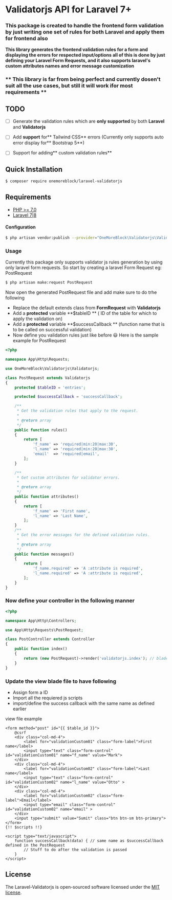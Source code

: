 # Validatorjs API for Laravel 7+

### This package is created to handle the frontend form validation by just writing one set of rules for both Laravel and apply them for frontend also

**This library generates the frontend validation rules for a form and displaying the errors for respected input/options all of this is done by just defining your Laravel Form Requests, and it also supports laravel's custom attributes names and error message customization**


### \*\* This library is far from being perfect and currently dosen't suit all the use cases, but still it will work ifor most requirements \*\*

## TODO
- [ ] Generate the validation rules which are **only supported** by both **Laravel** and **Validatorjs**
- [ ] Add **support** for** Tailwind CSS** errors (Currently only supports auto error display for** Bootstrap 5**)
- [ ] Support for adding** custom validation rules**


## Quick Installation
```bash
$ composer require onemoreblock/laravel-validatorjs
```

## Requirements
- [PHP >= 7.0](http://php.net/)
- [Laravel 7|8](https://github.com/laravel/framework)


#### Configuration
```bash
$ php artisan vendor:publish --provider="OneMoreBlock\Validatorjs\ValidatorJsServiceProvider"
```

### Usage
Currently this package only supports validator js rules generation by using only laravel form requests.
So start by creating a laravel Form Request eg: PostRequest
```bash
$ php artisan make:request PostRequest
```
Now open the generated PostRequest file and add make sure to do trhe following
- Replace the default extends class from **FormRequest**  with **Validatorjs**
- Add a **protected** variable **$tableID ** ( ID of the table for which to apply the validation on)
- Add a **protected** variable **$successCallback ** (function name that is to be called on successful validation)
- Now define you validation rules just like before 😃
Here is the sample example for PostRequest

```php
<?php

namespace App\Http\Requests;

use OneMoreBlock\Validatorjs\Validatorjs;

class PostRequest extends Validatorjs
{
    protected $tableID = 'entries';

    protected $successCallback = 'successCallback';

    /**
     * Get the validation rules that apply to the request.
     *
     * @return array
     */
    public function rules()
    {
        return [
            'f_name' => 'required|min:20|max:30',
            'l_name' => 'required|min:20|max:30',
            'email'  => 'required|email',
        ];
    }

    /**
     * Get custom attributes for validator errors.
     *
     * @return array
     */
    public function attributes()
    {
        return [
            'f_name' => 'First name',
            'l_name' => 'Last Name',
        ];
    }
    /**
     * Get the error messages for the defined validation rules.
     *
     * @return array
     */
    public function messages()
    {
        return [
            'f_name.required' => 'A :attribute is required',
            'l_name.required' => 'A :attribute is required',
        ];
    }
}
```
### Now define your controller in the following manner
```php
<?php

namespace App\Http\Controllers;

use App\Http\Requests\PostRequest;

class PostController extends Controller
{
    public function index()
    {
        return (new PostRequest)->render('validatorjs.index'); // blade file
    }
}
```
### Update the view blade file to have following
- Assign form a ID
- Import all the requiered js scripts
- import/define the success callback with the same name as defined earlier

view file example
```blade
<form method="post" id="{{ $table_id }}">
    @csrf
    <div class="col-md-4">
        <label for="validationCustom01" class="form-label">First name</label>
        <input type="text" class="form-control" id="validationCustom01" name="f_name" value="Mark">
    </div>
    <div class="col-md-4">
        <label for="validationCustom02" class="form-label">Last name</label>
        <input type="text" class="form-control" id="validationCustom02" name="l_name" value="Otto" >
    </div>
    <div class="col-md-4">
        <label for="validationCustom02" class="form-label">Email</label>
        <input type="email" class="form-control" id="validationCustom02" name="email" >
    </div>
    <input type="submit" value="Sumit" class="btn btn-sm btn-primary">
</form>
{!! $scripts !!}

<script type="text/javascript">
    function successCallback(data) { // same name as $successCallback defined in the PostRequest
        // Stuff to do after the validation is passed
    }
</script>
```


## License

The Laravel-Validatorjs is open-sourced software licensed under the [MIT license](https://opensource.org/licenses/MIT).
